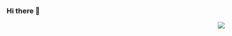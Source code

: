 ### Hi there 👋
<img align="right" src="https://github-readme-stats.vercel.app/api?username=MarcusPierce&show_icons=true&icon_color=CE1D2D&text_color=718096&bg_color=ffffff&hide_title=true" />
<!--
**MarcusPierce/MarcusPierce** is a ✨ _special_ ✨ repository because its `README.md` (this file) appears on your GitHub profile.

Here are some ideas to get you started:

- 🔭 I’m currently working on ...
- 🌱 I’m currently learning ...
- 👯 I’m looking to collaborate on ...
- 🤔 I’m looking for help with ...
- 💬 Ask me about ...
- 📫 How to reach me: ...
- 😄 Pronouns: ...
- ⚡ Fun fact: ...
-->
